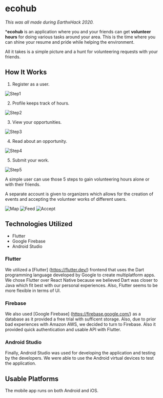 # ecohub

_This was all made during EarthxHack 2020._

***ecohub** is an application where you and your friends can get **volunteer hours**
for doing various tasks around your area. This is the time where you can shine your
resume and pride while helping the environment.

All it takes is a simple picture and a hunt for volunteering requests with your friends.

## How It Works

1. Register as a user.

![Step1](/images/step1.PNG)

2. Profile keeps track of hours.

![Step2](/images/step2.PNG)

3. View your opportunities.

![Step3](/images/step3.png)

4. Read about an opportunity.

![Step4](/images/step4.PNG)

5. Submit your work.

![Step5](/images/step5.png)

A simple user can use those 5 steps to gain volunteering hours alone or with their
friends.

A separate account is given to organizers which allows for the creation of events
and accepting the volunteer works of different users.

![Map](/images/Map.png)
![Feed](/images/Feed.png)
![Accept](/images/acceptances.png)

## Technologies Utilized

 * Flutter
 * Google Firebase
 * Android Studio

### Flutter
We utilized a [Flutter] (https://flutter.dev/) frontend that uses the Dart programming language developed by
Google to create multiplatform apps. We chose Flutter over React Native because we believed
Dart was closer to Java which fit best with our personal experiences. Also, Flutter seems to be
more flexible in terms of UI.

### Firebase
We also used [Google Firebase] (https://firebase.google.com/) as a database as it provided a free
trial with sufficent storage. Also, due to prior bad experiences with Amazon AWS, we decided to turn
to Firebase. Also it provided quick authentication and usable API with Flutter.

### Android Studio
Finally, Android Studio was used for developing the application and testing by the developers. We
were able to use the Android virtual devices to test the application.

## Usable Platforms

The mobile app runs on both Android and iOS.
